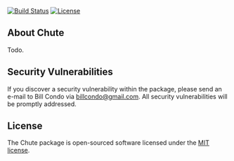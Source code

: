 <p align="left">
<a href="https://travis-ci.org/HustleWorks/chute"><img src="https://travis-ci.org/HustleWorks/chute.svg" alt="Build Status"></a>
<a href="LICENSE.md"><img src="https://img.shields.io/badge/license-MIT-brightgreen.svg?style=flat-square" alt="License"></a>
</p>

## About Chute

Todo.

## Security Vulnerabilities

If you discover a security vulnerability within the package, please send an e-mail to Bill Condo via [billcondo@gmail.com](mailto:billcondo@gmail.com). All security vulnerabilities will be promptly addressed.

## License

The Chute package is open-sourced software licensed under the [MIT license](https://opensource.org/licenses/MIT).
